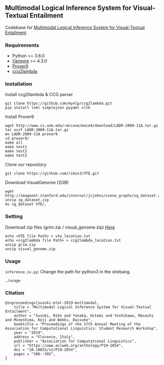 ## Multimodal Logical Inference System for Visual-Textual Entailment
Codebase for [Multimodal Logical Inference System for Visual-Textual Entailment](https://arxiv.org/abs/1906.03952)

### Requirements
- Python >= 3.6.0
- [Vampire](https://github.com/vprover/vampire) >= 4.3.0
- [Prover9](https://www.cs.unm.edu/~mccune/prover9/)
- [ccg2lambda](https://github.com/mynlp/ccg2lambda)

### Installation
Install ccg2llambda & CCG parser
```
git clone https://github.com/mynlp/ccg2lambda.git
pip install lxml simplejson pyyaml nltk
```

Install Prover9
```
wget http://www.cs.unm.edu/~mccune/mace4/download/LADR-2009-11A.tar.gz
tar xvzf LADR-2009-11A.tar.gz 
mv LADR-2009-11A prover9
cd prover9/
make all
make test1
make test2
make test3
```

Clone our repository
```
git clone https://github.com/rikos3/VTE.git
```

Download VisualGenome (2GB)
```
wget http://imagenet.stanford.edu/internal/jcjohns/scene_graphs/sg_dataset.zip
unzip sg_dataset.zip
mv sg_dataset VTE/.
```

### Setting

Download zip files (grim.zip / visual_genome.zip)
[Here](https://drive.google.com/drive/folders/1gRxbAkb3Fz8CxCEd-N2SbtBs8IUFoJdv?usp=sharing)

```
echo <VTE file Path> > vte_location.txt
echo <ccg2lambda file Path> > ccg2lambda_location.txt
unzip grim.zip
unzip visual_genome.zip
```

### Usage

`inference_sv.py`: Change the path for python3 in the shebang.

```
./usage
```

### Citation
```
@inproceedings{suzuki-etal-2019-multimodal,
    title = "Multimodal Logical Inference System for Visual-Textual Entailment",
    author = "Suzuki, Riko and Yanaka, Hitomi and Yoshikawa, Masashi and Mineshima, Koji and Bekki, Daisuke",
    booktitle = "Proceedings of the 57th Annual Meeting of the Association for Computational Linguistics: Student Research Workshop",
    year = "2019",
    address = "Florence, Italy",
    publisher = "Association for Computational Linguistics",
    url = "https://www.aclweb.org/anthology/P19-2054",
    doi = "10.18653/v1/P19-2054",
    pages = "386--392",
}
```
